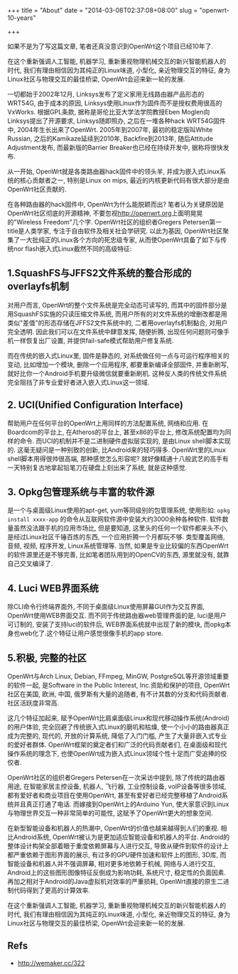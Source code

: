 +++
title = "About"
date = "2014-03-08T02:37:08+08:00"
slug = "openwrt-10-years"

+++

如果不是为了写这篇文章, 笔者还真没意识到OpenWrt这个项目已经10年了.

在这个重新强调人工智能, 机器学习, 重新重视物理机械交互的新兴智能机器人的时代, 我们有理由相信因为其纯正的Linux味道, 小型化, 亲近物理交互的特征, 身为Linux社区与物理交互的最佳桥梁, OpenWrt会迎来新一轮的发展.

一切都始于2002年12月, Linksys发布了定义家用无线路由器产品形态的WRT54G, 由于成本的原因, Linksys使用Linux作为固件而不是授权费用很高的VxWorks. 根据GPL条款, 据称是哥伦比亚大学法学院教授Eben Moglen向Linksys提出了开源要求, Linksys随即照办, 之后在一堆各种hack WRT54G固件中, 2004年生长出来了OpenWrt. 2005年到2007年, 最初的稳定版叫White Russian, 之后的Kamikaze延续到2010年, Backfire到2013年, 随后Attitude Adjustment发布, 而最新版的Barrier Breaker也已经在持续开发中, 据称将很快发布.

从一开始, OpenWrt就是各类路由器hack固件中的领头羊, 并成为嵌入式Linux系统的核心贡献者之一, 特别是Linux on mips, 最近的内核更新代码有很大部分是由OpenWrt社区贡献的.

在各种路由器的hack固件中, OpenWrt为什么能脱颖而出? 笔者认为关键原因是OpenWrt社区彻底的开源精神, 不要忽视<http://openwrt.org>上面明晃晃的"Wireless Freedom"几个字. OpenWrt社区的组织者Gregers Petersen第一title是人类学家, 专注于自由软件及相关社会学研究. 以此为基因, OpenWrt社区聚集了一大批纯正的Linux各个方向的死忠级专家, 从而使OpenWrt具备了如下与传统nor flash嵌入式Linux截然不同的高级特征:

## 1.SquashFS与JFFS2文件系统的整合形成的overlayfs机制

对用户而言, OpenWrt的整个文件系统是完全动态可读写的, 而其中的固件部分是用SquashFS实施的只读压缩文件系统, 而用户所有的对文件系统的增删改都是用类似"差值"的形态存储在JFFS2文件系统中的, 二者用overlayfs机制黏合, 对用户完全透明. 因此我们可以在文件系统中肆意发挥, 随便折腾, 出现任何问题则可像手机一样恢复出厂设置, 并提供fail-safe模式帮助用户修复系统.

而在传统的嵌入式Linux里, 固件是静态的, 对系统做任何一点与可运行程序相关的变动, 比如增加一个模块, 删除一个应用程序, 都要重新编译全部固件, 并重新刷写, 就好比你一个Android手机要升级微信就要重新刷机. 这种反人类的传统文件系统完全阻挡了非专业爱好者进入嵌入式Linux这一领域.

## 2. UCI(Unified Configuration Interface)

帮助用户在任何平台的OpenWrt上用同样的方法配置系统, 网络和应用. 在Boardcom的平台上, 在Atheros的平台上, 甚至x86的平台上, 修改系统配置均为同样的命令. 而UCI的机制并不是二进制硬件虚拟层实现的, 是由Linux shell脚本实现的. 这毫无疑问是一种别致的创新, 比Android来的轻巧得多. OpenWrt里的Linux shell脚本用得很帅很高端, 那种感觉怎么形容呢? 就好像精通十八般武艺的高手有一天特别复古地拿起铅笔刀在硬盘上刻出来了系统, 就是这种感觉.

## 3. Opkg包管理系统与丰富的软件源

是一个与桌面级Linux使用的apt-get, yum等同级别的包管理系统, 使用形如: `opkg install xxxx-app` 的命令从互联网软件源中安装大约3000余种各种软件. 软件数量虽然没法跟手机的应用市场比, 但是要知道, 这里头的任何一个软件都来头不小, 是经过Linux社区千锤百炼的东西, 一个应用折腾一个月都玩不够. 类型覆盖网络, 音频, 视频, 程序开发, Linux系统管理等. 当然, 如果是专业比较偏的东西OpenWrt的软件源里还是不够完善, 比如笔者团队用到的OpenCV的东西, 源里就没有, 就靠自己交叉编译了.

## 4. Luci WEB界面系统

除CLI命令行终端界面外, 不同于桌面级Linux使用屏幕GUI作为交互界面, OpenWrt使用WEB界面交互. 而不同于传统路由器web管理界面的是, luci是用户可订制的, 安装了支持luci的软件后, WEB界面系统就中出现了新的模块, 而opkg本身也web化了.这个特征让用户感觉很像手机的app store.

## 5.积极, 完整的社区

OpenWrt与Arch Linux, Debian, FFmpeg, MinGW, PostgreSQL等开源领域重要的软件一起, 是Software in the Public Interest, Inc.资助和保护的项目, OpenWrt社区在美国, 欧洲, 中国, 俄罗斯有大量的追随者, 有不计其数的分支和代码贡献者. 社区活跃度非常高.

这几个特征加起来, 赋予OpenWrt比肩桌面级Linux和现代移动操作系统(Android)的用户体验, 完全回避了传统嵌入式Linux的磨叽和枯燥, 使一个小小的路由器真正成为完整的, 现代的, 开放的计算系统, 降低了入门门槛, 产生了大量非嵌入式专业的爱好者群体. OpenWrt框架的奠定者们和广泛的代码贡献者们, 在桌面级和现代操作系统的理念下, 也使OpenWrt成为嵌入式Linux领域个性十足而广受追捧的佼佼者.

OpenWrt社区的组织者Gregers Petersen在一次采访中提到, 除了传统的路由器用途, 在智能家居主控设备, 机器人, 飞行器, 工业控制设备, voIP设备等很多领域, 都有爱好者和商业项目在使用OpenWrt, 甚至有爱好者已经完整移植了Android系统并且真正打通了电话. 而嫁接到OpenWrt上的Arduino Yun, 使大家意识到Linux与物理世界交互一种非常简单的可能性, 这赋予了OpenWrt更大的想象空间.

在新型智能设备和机器人的热潮中, OpenWrt的价值也越来越得到人们的重视. 相比Android系统, OpenWrt被认为是更加适应智能设备和机器人的平台. Android的整体设计构架全部着眼于重度依赖屏幕与人进行交互, 导致从硬件到软件的设计上都严重依赖于图形界面的展示, 有过多的GPU硬件加速和软件上的图形, 3D库, 而智能设备和机器人并不强调屏幕, 相对更多地依赖于机械, 网络与人进行交互, Android上的这些图形图像特征反倒成为影响功耗, 系统尺寸, 稳定性的负面因素. 再加之相对于Android的Java虚拟机对效率的严重损耗, OpenWrt直接的原生二进制代码得到了更高的计算效率.

在这个重新强调人工智能, 机器学习, 重新重视物理机械交互的新兴智能机器人的时代, 我们有理由相信因为其纯正的Linux味道, 小型化, 亲近物理交互的特征, 身为Linux社区与物理交互的最佳桥梁, OpenWrt会迎来新一轮的发展.

## Refs
* <http://wemaker.cc/322>